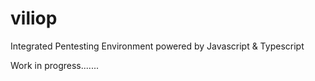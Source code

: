 # viliop
Integrated Pentesting Environment powered by Javascript & Typescript

Work in progress.......
